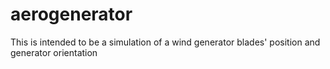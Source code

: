 # aerogenerator
This is intended to be a simulation of a wind generator blades' position and generator orientation

